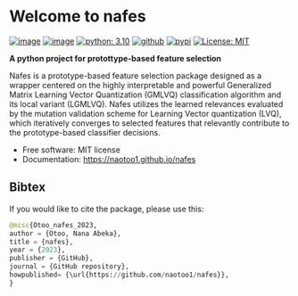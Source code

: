 # Welcome to nafes


[![image](https://img.shields.io/pypi/v/nafes.svg)](https://pypi.python.org/pypi/nafes)
[![image](https://img.shields.io/conda/vn/conda-forge/nafes.svg)](https://anaconda.org/conda-forge/nafes)
[![python: 3.10](https://img.shields.io/badge/python-3.10-blue.svg)](https://www.python.org/downloads/release/python-31011/)
[![github](https://img.shields.io/badge/version-0.0.2-yellow.svg)](https://github.com/naotoo1/nafes)
[![pypi](https://img.shields.io/badge/pypi-0.0.1-orange.svg)](https://pypi.org/project/nafes)
[![License: MIT](https://img.shields.io/badge/License-MIT-green.svg)](https://opensource.org/licenses/MIT)



**A python project for protottype-based feature selection**

Nafes is a prototype-based feature selection package designed as a wrapper centered on the highly interpretable and powerful Generalized Matrix Learning Vector Quantization (GMLVQ) classification algorithm and its local variant (LGMLVQ). Nafes utilizes the learned relevances evaluated by the mutation validation scheme for Learning Vector quantization (LVQ), which iteratively converges to selected features that relevantly contribute to the prototype-based classifier decisions. 


-   Free software: MIT license
-   Documentation: <https://naotoo1.github.io/nafes>
    



## Bibtex
If you would like to cite the package, please use this:
```python
@misc{Otoo_nafes_2023,
author = {Otoo, Nana Abeka},
title = {nafes},
year = {2023},
publisher = {GitHub},
journal = {GitHub repository},
howpublished= {\url{https://github.com/naotoo1/nafes}},
}
```




